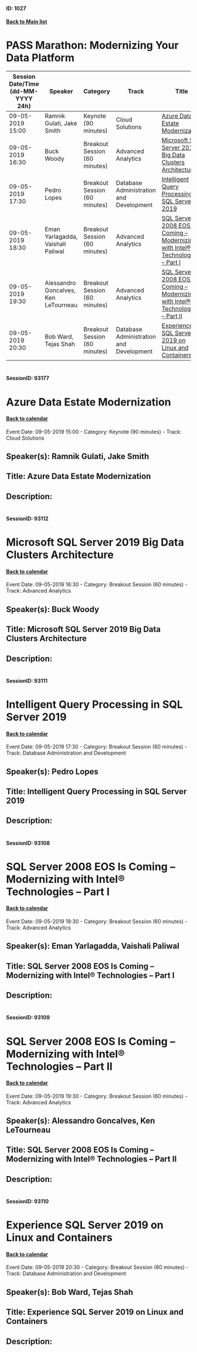 #### ID: 1027
#### [Back to Main list](index.md)
# PASS Marathon: Modernizing Your Data Platform
Session Date/Time (dd-MM-YYYY 24h)|Speaker|Category|Track|Title
---|---|---|---|---
09-05-2019 15:00|Ramnik Gulati, Jake Smith|Keynote (90 minutes)|Cloud Solutions|[Azure Data Estate Modernization](#sessionid-93177)
09-05-2019 16:30|Buck Woody|Breakout Session (60 minutes)|Advanced Analytics|[Microsoft SQL Server 2019 Big Data Clusters Architecture](#sessionid-93112)
09-05-2019 17:30|Pedro Lopes|Breakout Session (60 minutes)|Database Administration and Development|[Intelligent Query Processing in SQL Server 2019](#sessionid-93111)
09-05-2019 18:30|Eman Yarlagadda, Vaishali Paliwal|Breakout Session (60 minutes)|Advanced Analytics|[SQL Server 2008 EOS Is Coming – Modernizing with Intel® Technologies – Part I](#sessionid-93108)
09-05-2019 19:30|Alessandro Goncalves, Ken LeTourneau|Breakout Session (60 minutes)|Advanced Analytics|[SQL Server 2008 EOS Is Coming – Modernizing with Intel® Technologies – Part II](#sessionid-93109)
09-05-2019 20:30|Bob Ward, Tejas Shah|Breakout Session (60 minutes)|Database Administration and Development|[Experience SQL Server 2019 on Linux and Containers](#sessionid-93110)
# 
#### SessionID: 93177
# Azure Data Estate Modernization
#### [Back to calendar](#id-1027)
Event Date: 09-05-2019 15:00 - Category: Keynote (90 minutes) - Track: Cloud Solutions
## Speaker(s): Ramnik Gulati, Jake Smith
## Title: Azure Data Estate Modernization
## Description:
### 
# 
#### SessionID: 93112
# Microsoft SQL Server 2019 Big Data Clusters Architecture
#### [Back to calendar](#id-1027)
Event Date: 09-05-2019 16:30 - Category: Breakout Session (60 minutes) - Track: Advanced Analytics
## Speaker(s): Buck Woody
## Title: Microsoft SQL Server 2019 Big Data Clusters Architecture
## Description:
### 
# 
#### SessionID: 93111
# Intelligent Query Processing in SQL Server 2019
#### [Back to calendar](#id-1027)
Event Date: 09-05-2019 17:30 - Category: Breakout Session (60 minutes) - Track: Database Administration and Development
## Speaker(s): Pedro Lopes
## Title: Intelligent Query Processing in SQL Server 2019
## Description:
### 
# 
#### SessionID: 93108
# SQL Server 2008 EOS Is Coming – Modernizing with Intel® Technologies – Part I
#### [Back to calendar](#id-1027)
Event Date: 09-05-2019 18:30 - Category: Breakout Session (60 minutes) - Track: Advanced Analytics
## Speaker(s): Eman Yarlagadda, Vaishali Paliwal
## Title: SQL Server 2008 EOS Is Coming – Modernizing with Intel® Technologies – Part I
## Description:
### 
# 
#### SessionID: 93109
# SQL Server 2008 EOS Is Coming – Modernizing with Intel® Technologies – Part II
#### [Back to calendar](#id-1027)
Event Date: 09-05-2019 19:30 - Category: Breakout Session (60 minutes) - Track: Advanced Analytics
## Speaker(s): Alessandro Goncalves, Ken LeTourneau
## Title: SQL Server 2008 EOS Is Coming – Modernizing with Intel® Technologies – Part II
## Description:
### 
# 
#### SessionID: 93110
# Experience SQL Server 2019 on Linux and Containers
#### [Back to calendar](#id-1027)
Event Date: 09-05-2019 20:30 - Category: Breakout Session (60 minutes) - Track: Database Administration and Development
## Speaker(s): Bob Ward, Tejas Shah
## Title: Experience SQL Server 2019 on Linux and Containers
## Description:
### 
